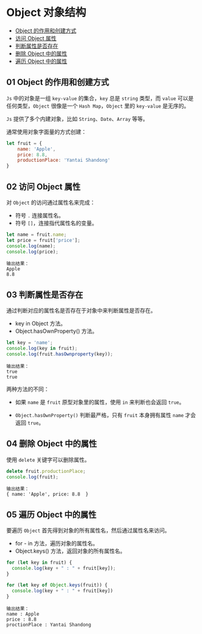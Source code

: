 # Object 对象结构

- [Object 的作用和创建方式](#01-Object-的作用和创建方式)
- [访问 Object 属性](#02-访问-Object-属性)
- [判断属性是否存在](#03-判断属性是否存在)
- [删除 Object 中的属性](#04-删除-Object-中的属性)
- [遍历 Object 中的属性](#05-遍历-Object-中的属性)


## 01 Object 的作用和创建方式
`Js` 中的对象是一组 `key-value` 的集合，`key` 总是 `string` 类型，而 `value` 可以是任何类型，`Object` 很像是一个 `Hash Map`，`Object` 里的 `key-value` 是无序的。

`Js` 提供了多个内建对象，比如 `String`、`Date`、`Array` 等等。 

通常使用对象字面量的方式创建：

```js
let fruit = {
    name: 'Apple',
    price: 8.8,
    productionPlace: 'Yantai Shandong'
}
```


## 02 访问 Object 属性
对 `Object` 的访问通过属性名来完成：
- 符号 ` . ` 连接属性名。
- 符号 `[]`，连接指代属性名的变量。

```js
let name = fruit.name;
let price = fruit['price'];
console.log(name);
console.log(price);
```
```
输出结果：
Apple
8.8
```


## 03 判断属性是否存在
通过判断对应的属性名是否存在于对象中来判断属性是否存在。
- key in Object 方法。
- Object.hasOwnProperty() 方法。

```js
let key = 'name';
console.log(key in fruit);
console.log(fruit.hasOwnproperty(key));
```
```
输出结果：
true
true
```

两种方法的不同：
- 如果 `name` 是 `fruit` 原型对象里的属性，使用 `in` 来判断也会返回 `true`。

- `Object.hasOwnProperty()` 判断最严格，只有 `fruit` 本身拥有属性 `name` 才会返回 `true`。


## 04 删除 Object 中的属性
使用 `delete` 关键字可以删除属性。

```js
delete fruit.productionPlace;
console.log(fruit);
```
```
输出结果：
{ name: 'Apple', price: 8.8  }
```


## 05 遍历 Object 中的属性
要遍历 `Object` 首先得到对象的所有属性名，然后通过属性名来访问。
- for - in 方法，遍历对象的属性名。
- Object.keys() 方法，返回对象的所有属性名。

```js
for (let key in fruit) {
  console.log(key + " : " + fruit[key]);
}
```
```js
for (let key of Object.keys(fruit)) {
  console.log(key + " : " + fruit[key])
}
```
```
输出结果：
name : Apple
price : 8.8
proctionPlace : Yantai Shandong
```
